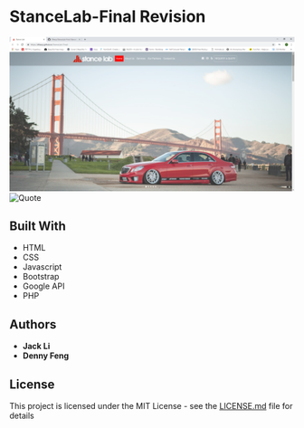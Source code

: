 # StanceLab-Final Revision
![Home](img/sample/home.png)  
![Quote](img/sample/quote.png)  
## Built With

* HTML
* CSS
* Javascript
* Bootstrap
* Google API
* PHP

## Authors

* **Jack Li**
* **Denny Feng**

## License

This project is licensed under the MIT License - see the [LICENSE.md](LICENSE.md) file for details
